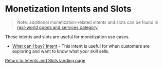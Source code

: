 # Monetization Intents and Slots

> Note: additional monetization-related intents and slots can be found in [real-world goods and services category](../physical-commerce).

These intents and slots are useful for monetization use cases.

- [What can I buy? Intent](./what-can-i-buy-intent) - This intent is useful for when customers are exploring and want to know what your skill sells.

[Return to Intents and Slots landing page](/../../)